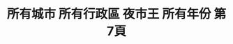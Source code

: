---
title: "所有城市 所有行政區 夜市王 所有年份 第7頁"
description: "所有城市 所有行政區 夜市王 所有年份 獲獎餐廳 第7頁"
keywords:
  - 美食競賽
  - 台灣美食
  - 美食精選
datePublished: "2025-06-30"
dateModified: "2025-07-06"
city: "所有城市"
district: "所有行政區"
award: "夜市王"
year: "所有年份"
page: 7
count: 60

restaurants:
  - name: "FUN SUN G"
    city: "台北市"
    district: "大同區"
    address: "台北市大同區寧夏夜市071號攤位"
    phone: "0988827326"
    geo: "25.05621670586894, 121.51545592782904"
    link: "台北市/大同區/FUN_SUN_G"
    google_map: "https://maps.app.goo.gl/qnCLBPTRvzPjwGy46"
    footinder: "https://footinder.com.tw/%E5%8F%B0%E5%8C%97%E5%B8%82%E5%A4%A7%E5%90%8C%E5%8D%80/129817/"
    award:
    - name: "夜市王"
      year: "2024"
  - name: "圓環邊蚵仔煎"
    city: "台北市"
    district: "大同區"
    address: "台北市大同區寧夏路46號"
    phone: "0225580198"
    geo: "25.056406700884107, 121.51528924577278"
    link: "台北市/大同區/圓環邊蚵仔煎"
    google_map: "https://maps.app.goo.gl/dcsLBAgdZbyVhtkRA"
    footinder: "https://footinder.com.tw/%E5%8F%B0%E5%8C%97%E5%B8%82%E5%A4%A7%E5%90%8C%E5%8D%80/167062/"
    award:
    - name: "夜市王"
      year: "2024"
  - name: "李掌伯"
    city: "台北市"
    district: "大同區"
    address: "台北市大同區寧夏路22之9號"
    phone: "0225566466"
    geo: "25.055433646860955, 121.51497364019197"
    link: "台北市/大同區/李掌伯"
    google_map: "https://maps.app.goo.gl/ohNuvv8QAHSrHU1j9"
    footinder: "https://footinder.com.tw/%e5%8f%b0%e5%8c%97%e5%b8%82%e5%a4%a7%e5%90%8c%e5%8d%80/35027/"
    award:
    - name: "夜市王"
      year: "2024"
  - name: "林振櫂燒麻糬"
    city: "台北市"
    district: "大同區"
    address: "台北市大同區寧夏路97號攤位"
    phone: "0936839290"
    geo: "25.05598798622284, 121.51532105379347"
    link: "台北市/大同區/林振櫂燒麻糬"
    google_map: "https://maps.app.goo.gl/vRnxEvs7Fo93i8mB8"
    footinder: "https://footinder.com.tw/%E5%8F%B0%E5%8C%97%E5%B8%82%E5%A4%A7%E5%90%8C%E5%8D%80/109440/"
    award:
    - name: "夜市王"
      year: "2024"
  - name: "飄香牛肉麵館"
    city: "台北市"
    district: "大同區"
    address: "台北市大同區寧夏路12號1樓"
    phone: "0225557638"
    geo: "25.054654412880268, 121.51476057728138"
    link: "台北市/大同區/飄香牛肉麵館"
    google_map: "https://maps.app.goo.gl/v7AqZQA1at1RPTEV6"
    footinder: "https://footinder.com.tw/%e5%8f%b0%e5%8c%97%e5%b8%82%e5%a4%a7%e5%90%8c%e5%8d%80/30406/"
    award:
    - name: "夜市王"
      year: "2024"
  - name: "先來厚到章魚燒"
    city: "台北市"
    district: "大同區"
    address: "台北市大同區寧夏路007號攤位"
    phone: "0900115593"
    geo: "25.05686103296426, 121.51557884017375"
    link: "台北市/大同區/先來厚到章魚燒"
    google_map: "https://maps.app.goo.gl/7sfCpfBRAakBzhjh7"
    footinder: "https://footinder.com.tw/%E5%8F%B0%E5%8C%97%E5%B8%82%E5%A4%A7%E5%90%8C%E5%8D%80/362111/"
    award:
    - name: "夜市王"
      year: "2024"
---